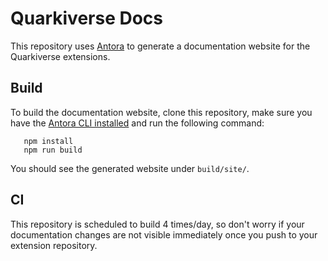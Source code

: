 # Quarkiverse Docs

This repository uses [Antora](https://antora.org/) to generate a documentation website for the Quarkiverse extensions.


## Build

To build the documentation website, clone this repository, make sure you have the [Antora CLI installed](https://docs.antora.org/antora/2.3/install/install-antora/) and run the following command:

```
   npm install
   npm run build
```

You should see the generated website under `build/site/`.

## CI

This repository is scheduled to build 4 times/day, so don't worry if your documentation changes are not visible immediately once you push to your extension repository. 
